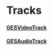 # Tracks

#### [GESVideoTrack](GESVideoTrack.markdown)

#### [GESAudioTrack](GESAudioTrack.markdown)

